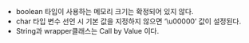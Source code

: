 * boolean 타입이 사용하는 메모리 크기는 확정되어 있지 않다.
* char 타입 변수 선언 시 기본 값을 지정하지 않으면 ‘\u00000’ 값이 설정된다.
* String과 wrapper클래스는 Call by Value 이다.